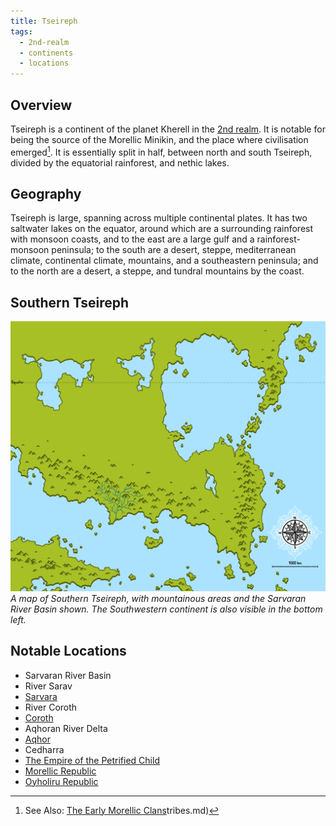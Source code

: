 ```yaml
---
title: Tseireph
tags:
  - 2nd-realm
  - continents
  - locations
---
```

## Overview
Tseireph is a continent of the planet Kherell in the [2nd realm](lore/2nd-realm.md). It is notable for being the source of the Morellic Minikin, and the place where civilisation emerged[^1]. It is essentially split in half, between north and south Tseireph, divided by the equatorial rainforest, and nethic lakes.
## Geography
Tseireph is large, spanning across multiple continental plates. It has two saltwater lakes on the equator, around which are a surrounding rainforest with monsoon coasts, and to the east are a large gulf and a rainforest-monsoon peninsula; to the south are a desert, steppe, mediterranean climate, continental climate, mountains, and a southeastern peninsula; and to the north are a desert, a steppe, and tundral mountains by the coast.
## Southern Tseireph
![](images/southern-tseireph.png)
*A map of Southern Tseireph, with mountainous areas and the Sarvaran River Basin shown. The Southwestern continent is also visible in the bottom left.*
## Notable Locations
- Sarvaran River Basin
- River Sarav
- [Sarvara](lore/2nd-realm/morellic/sarvara*.md)
- River Coroth
- [Coroth](groups-and-places/coroth)
- Aqhoran River Delta
- [Aqhor](groups-and-places/aqhor.md)
- Cedharra
- [The Empire of the Petrified Child](groups-and-places/empire-of-the-petrified-child.md)
- [Morellic Republic](groups-and-places/morellic-republic.md)
- [Oyholiru Republic](groups-and-places/oyholiru-republic.md)

[^1]: See Also: [The Early Morellic Clans](lore/2nd-realm/morellic/early-morellic-tribes.md)tribes.md)